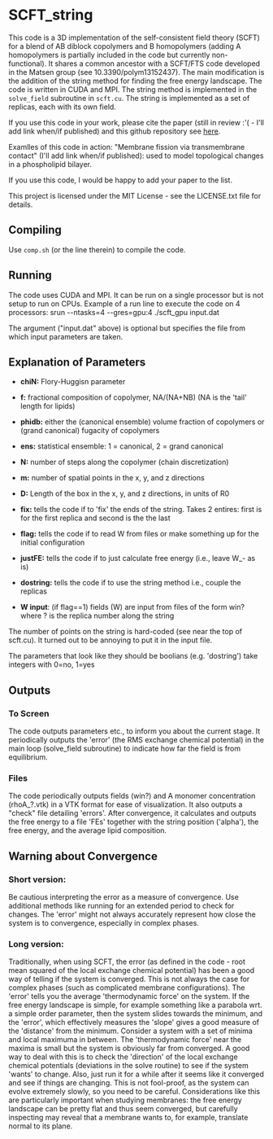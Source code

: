 # SCFT_string

This code is a 3D implementation of the self-consistent field theory (SCFT) for a blend of AB diblock copolymers and B homopolymers (adding A homopolymers is partially included in the code but currently non-functional). It shares a common ancestor with a SCFT/FTS code developed in the Matsen group (see 10.3390/polym13152437). The main modification is the addition of the string method for finding the free energy landscape. The code is written in CUDA and MPI. The string method is implemented in the `solve_field` subroutine in `scft.cu`. The string is implemented as a set of replicas, each with its own field. 

If you use this code in your work, please cite the paper (still in review :'( - I'll add link when/if published) and this github repository see [here](https://twitter.com/natfriedman/status/1420122675813441540).

Examlles of this code in action:
"Membrane fission via transmembrane contact" (I'll add link when/if published): used to model topological changes in a phospholipid bilayer.

If you use this code, I would be happy to add your paper to the list.

This project is licensed under the MIT License - see the LICENSE.txt file for details.

## Compiling
Use `comp.sh` (or the line therein) to compile the code.

## Running
The code uses CUDA and MPI. It can be run on a single processor but is not setup to run on CPUs. Example of a run line to execute the code on 4 processors:
srun --ntasks=4 --gres=gpu:4 ./scft_gpu input.dat

The argument ("input.dat" above) is optional but specifies the file from which input parameters are taken.

## Explanation of Parameters
- **chiN:** Flory-Huggisn parameter
- **f:** fractional composition of copolymer, NA/(NA+NB) (NA is the 'tail' length for lipids)
- **phidb:** either the (canonical ensemble) volume fraction of copolymers or (grand canonical) fugacity of copolymers
- **ens:** statistical ensemble: 1 = canonical, 2 = grand canonical
- **N:** number of steps along the copolymer (chain discretization)
- **m:** number of spatial points in the x, y, and z directions
- **D:** Length of the box in the x, y, and z directions, in units of R0
- **fix:** tells the code if to 'fix' the ends of the string. Takes 2 entires: first is for the first replica and second is the the last
- **flag:** tells the code if to read W from files or make something up for the initial configuration
- **justFE:** tells the code if to just calculate free energy (i.e., leave W_- as is)
- **dostring:** tells the code if to use the string method i.e., couple the replicas

- **W input**: (if flag==1) fields (W) are input from files of the form win? where ? is the replica number along the string

The number of points on the string is hard-coded (see near the top of scft.cu). It turned out to be annoying to put it in the input file.

The parameters that look like they should be boolians (e.g. 'dostring') take integers with 0=no, 1=yes

## Outputs
### To Screen
The code outputs parameters etc., to inform you about the current stage. It periodically outputs the 'error' (the RMS exchange chemical potential) in the main loop (solve_field subroutine) to indicate how far the field is from equilibrium.

### Files
The code periodically outputs fields (win?) and A monomer concentration (rhoA_?.vtk) in a VTK format for ease of visualization. It also outputs a "check" file detailing 'errors'. After convergence, it calculates and outputs the free energy to a file 'FEs' together with the string position ('alpha'), the free energy, and the average lipid composition.

## Warning about Convergence
### Short version:  
Be cautious interpreting the error as a measure of convergence. Use additional methods like running for an extended period to check for changes. The 'error' might not always accurately represent how close the system is to convergence, especially in complex phases.  

### Long version:  
Traditionally, when using SCFT, the error (as defined in the code - root mean squared of the local exchange chemical potential) has been a good way of telling if the system is converged. This is not always the case for complex phases (such as complicated membrane configurations). The 'error' tells you the average 'thermodynamic force' on the system. If the free energy landscape is simple, for example something like a parabola wrt. a simple order parameter, then the system slides towards the minimum, and the 'error', which effectively measures the 'slope' gives a good measure of the 'distance' from the minimum. Consider a system with a set of minima and local maximuma in between. The 'thermodynamic force' near the maxima is small but the system is obviously far from converged. A good way to deal with this is to check the 'direction' of the local exchange chemical potentials (deviations in the solve routine) to see if the system 'wants' to change. Also, just run it for a while after it seems like it converged and see if things are changing. This is not fool-proof, as the system can evolve extremely slowly, so you need to be careful. Considerations like this are particularly important when studying membranes: the free energy landscape can be pretty flat and thus seem converged, but carefully inspecting may reveal that a membrane wants to, for example, translate normal to its plane. 

